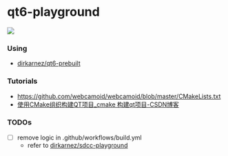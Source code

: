 qt6-playground
==============
![](https://github.com/dirkarnez/qt6-playground/actions/workflows/build.yml/badge.svg)

### Using
- [dirkarnez/qt6-prebuilt](https://github.com/dirkarnez/qt6-prebuilt)

### Tutorials
- https://github.com/webcamoid/webcamoid/blob/master/CMakeLists.txt
- [使用CMake组织构建QT项目_cmake 构建qt项目-CSDN博客](https://blog.csdn.net/yang1fei2/article/details/141777944)

### TODOs
- [ ] remove logic in .github/workflows/build.yml
  - refer to [dirkarnez/sdcc-playground](https://github.com/dirkarnez/sdcc-playground)
